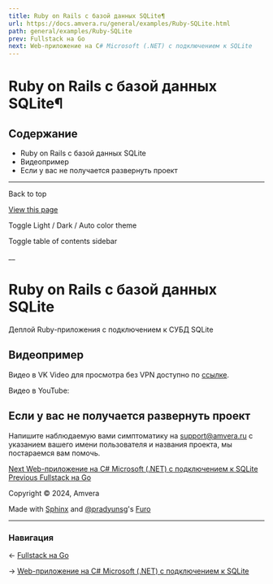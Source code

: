```yaml
---
title: Ruby on Rails c базой данных SQLite¶
url: https://docs.amvera.ru/general/examples/Ruby-SQLite.html
path: general/examples/Ruby-SQLite
prev: Fullstack на Go
next: Web-приложение на C# Microsoft (.NET) с подключением к SQLite
---
```


# Ruby on Rails c базой данных SQLite¶

## Содержание

- Ruby on Rails c базой данных SQLite
- Видеопример
- Если у вас не получается развернуть проект

---

Back to top

[ View this page ](<../../_sources/general/examples/Ruby-SQLite.md.txt> "View this page")

Toggle Light / Dark / Auto color theme

Toggle table of contents sidebar

__

# Ruby on Rails c базой данных SQLite

Деплой Ruby-приложения с подключением к СУБД SQLite

## Видеопример

Видео в VK Video для просмотра без VPN доступно по [ссылке](<https://vkvideo.ru/video-167699755_456239035>).

Видео в YouTube:

## Если у вас не получается развернуть проект

Напишите наблюдаемую вами симптоматику на support@amvera.ru с указанием вашего имени пользователя и названия проекта, мы постараемся вам помочь.

[ Next Web-приложение на C# Microsoft (.NET) с подключением к SQLite ](<NET-SQLite.html>) [ Previous Fullstack на Go ](<go_full.html>)

Copyright © 2024, Amvera 

Made with [Sphinx](<https://www.sphinx-doc.org/>) and [@pradyunsg](<https://pradyunsg.me>)'s [Furo](<https://github.com/pradyunsg/furo>)


---

### Навигация

← [Fullstack на Go](https://docs.amvera.ru/go_full.html)

→ [Web-приложение на C# Microsoft (.NET) с подключением к SQLite](https://docs.amvera.ru/NET-SQLite.html)
